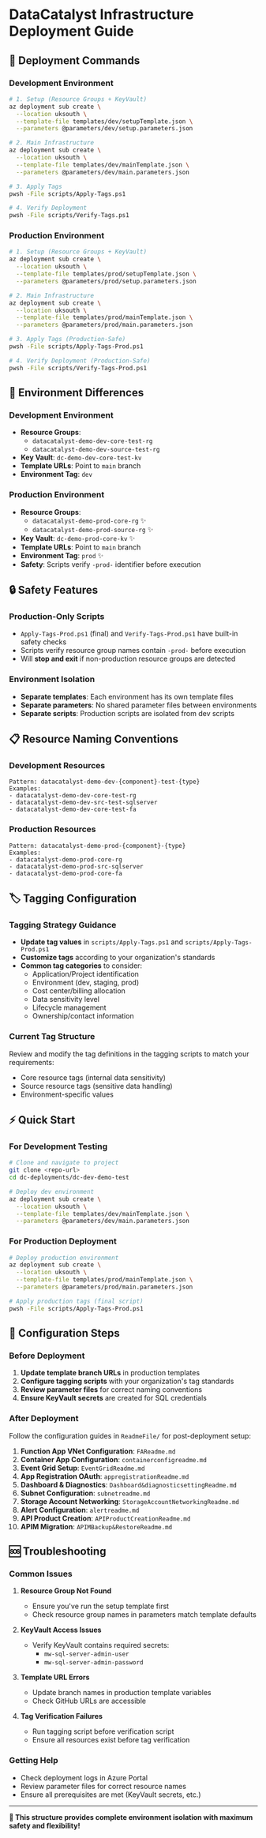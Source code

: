 # DataCatalyst Infrastructure Deployment Guide

## 🚀 Deployment Commands

### Development Environment
```bash
# 1. Setup (Resource Groups + KeyVault)
az deployment sub create \
  --location uksouth \
  --template-file templates/dev/setupTemplate.json \
  --parameters @parameters/dev/setup.parameters.json

# 2. Main Infrastructure
az deployment sub create \
  --location uksouth \
  --template-file templates/dev/mainTemplate.json \
  --parameters @parameters/dev/main.parameters.json

# 3. Apply Tags
pwsh -File scripts/Apply-Tags.ps1

# 4. Verify Deployment
pwsh -File scripts/Verify-Tags.ps1
```

### Production Environment
```bash
# 1. Setup (Resource Groups + KeyVault)
az deployment sub create \
  --location uksouth \
  --template-file templates/prod/setupTemplate.json \
  --parameters @parameters/prod/setup.parameters.json

# 2. Main Infrastructure  
az deployment sub create \
  --location uksouth \
  --template-file templates/prod/mainTemplate.json \
  --parameters @parameters/prod/main.parameters.json

# 3. Apply Tags (Production-Safe)
pwsh -File scripts/Apply-Tags-Prod.ps1

# 4. Verify Deployment (Production-Safe)
pwsh -File scripts/Verify-Tags-Prod.ps1
```

## 🎯 Environment Differences

### Development Environment
- **Resource Groups**: 
  - `datacatalyst-demo-dev-core-test-rg`
  - `datacatalyst-demo-dev-source-test-rg`
- **Key Vault**: `dc-demo-dev-core-test-kv`
- **Template URLs**: Point to `main` branch
- **Environment Tag**: `dev`

### Production Environment
- **Resource Groups**: 
  - `datacatalyst-demo-prod-core-rg` ✨
  - `datacatalyst-demo-prod-source-rg` ✨
- **Key Vault**: `dc-demo-prod-core-kv` ✨
- **Template URLs**: Point to `main` branch
- **Environment Tag**: `prod` ✨
- **Safety**: Scripts verify `-prod-` identifier before execution

## 🔒 Safety Features

### Production-Only Scripts
- `Apply-Tags-Prod.ps1` (final) and `Verify-Tags-Prod.ps1` have built-in safety checks
- Scripts verify resource group names contain `-prod-` before execution
- Will **stop and exit** if non-production resource groups are detected

### Environment Isolation
- **Separate templates**: Each environment has its own template files
- **Separate parameters**: No shared parameter files between environments
- **Separate scripts**: Production scripts are isolated from dev scripts

## 📋 Resource Naming Conventions

### Development Resources
```
Pattern: datacatalyst-demo-dev-{component}-test-{type}
Examples:
- datacatalyst-demo-dev-core-test-rg
- datacatalyst-demo-dev-src-test-sqlserver
- datacatalyst-demo-dev-core-test-fa
```

### Production Resources
```
Pattern: datacatalyst-demo-prod-{component}-{type}
Examples:
- datacatalyst-demo-prod-core-rg
- datacatalyst-demo-prod-src-sqlserver  
- datacatalyst-demo-prod-core-fa
```

## 🏷️ Tagging Configuration

### Tagging Strategy Guidance
- **Update tag values** in `scripts/Apply-Tags.ps1` and `scripts/Apply-Tags-Prod.ps1`
- **Customize tags** according to your organization's standards
- **Common tag categories** to consider:
  - Application/Project identification
  - Environment (dev, staging, prod)
  - Cost center/billing allocation  
  - Data sensitivity level
  - Lifecycle management
  - Ownership/contact information

### Current Tag Structure
Review and modify the tag definitions in the tagging scripts to match your requirements:
- Core resource tags (internal data sensitivity)
- Source resource tags (sensitive data handling)
- Environment-specific values

## ⚡ Quick Start

### For Development Testing
```bash
# Clone and navigate to project
git clone <repo-url>
cd dc-deployments/dc-dev-demo-test

# Deploy dev environment
az deployment sub create \
  --location uksouth \
  --template-file templates/dev/mainTemplate.json \
  --parameters @parameters/dev/main.parameters.json
```

### For Production Deployment  
```bash
# Deploy production environment
az deployment sub create \
  --location uksouth \
  --template-file templates/prod/mainTemplate.json \
  --parameters @parameters/prod/main.parameters.json

# Apply production tags (final script)
pwsh -File scripts/Apply-Tags-Prod.ps1
```

## 🔧 Configuration Steps

### Before Deployment
1. **Update template branch URLs** in production templates
2. **Configure tagging scripts** with your organization's tag standards
3. **Review parameter files** for correct naming conventions
4. **Ensure KeyVault secrets** are created for SQL credentials

### After Deployment
Follow the configuration guides in `ReadmeFile/` for post-deployment setup:

1. **Function App VNet Configuration**: `FAReadme.md`
2. **Container App Configuration**: `containerconfigreadme.md` 
3. **Event Grid Setup**: `EventGridReadme.md`
4. **App Registration OAuth**: `appregistrationReadme.md`
5. **Dashboard & Diagnostics**: `Dashboard&diagnosticsettingReadme.md`
6. **Subnet Configuration**: `subnetreadme.md`
7. **Storage Account Networking**: `StorageAccountNetworkingReadme.md`
8. **Alert Configuration**: `alertreadme.md`
9. **API Product Creation**: `APIProductCreationReadme.md`
10. **APIM Migration**: `APIMBackup&RestoreReadme.md`

## 🆘 Troubleshooting

### Common Issues

1. **Resource Group Not Found**
   - Ensure you've run the setup template first
   - Check resource group names in parameters match template defaults

2. **KeyVault Access Issues** 
   - Verify KeyVault contains required secrets:
     - `mw-sql-server-admin-user`
     - `mw-sql-server-admin-password`

3. **Template URL Errors**
   - Update branch names in production template variables
   - Check GitHub URLs are accessible

4. **Tag Verification Failures**
   - Run tagging script before verification script
   - Ensure all resources exist before tag verification

### Getting Help

- Check deployment logs in Azure Portal
- Review parameter files for correct resource names
- Ensure all prerequisites are met (KeyVault secrets, etc.)

---

**🎯 This structure provides complete environment isolation with maximum safety and flexibility!**
